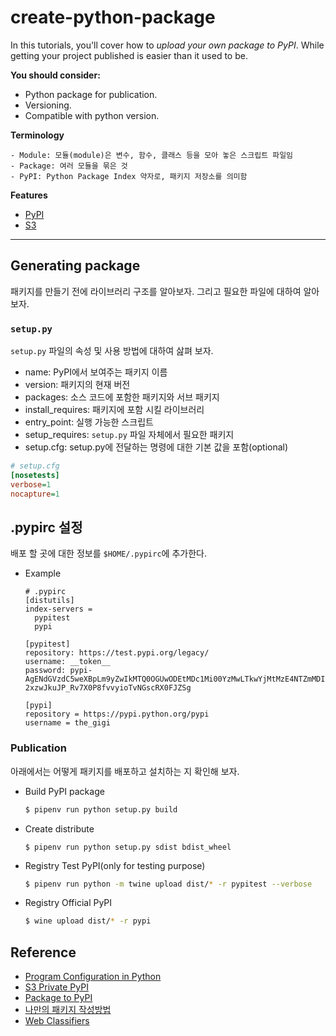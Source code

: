 # create-python-package
In this tutorials, you'll cover how to *upload your own package to PyPI*. 
While getting your project published is easier than it used to be. 

**You should consider:**
  - Python package for publication.
  - Versioning.
  - Compatible with python version. 

**Terminology**
```
- Module: 모듈(module)은 변수, 함수, 클래스 등을 모아 놓은 스크립트 파일임
- Package: 여러 모듈을 묶은 것
- PyPI: Python Package Index 약자로, 패키지 저장소를 의미함
```

**Features**
- [PyPI](https://pypi.org/)
- [S3](https://docs.aws.amazon.com/ko_kr/AmazonS3/latest/dev/Welcome.html)

---

## Generating package
패키지를 만들기 전에 라이브러리 구조를 알아보자. 그리고 필요한 파일에 대하여 알아보자.

### `setup.py`
`setup.py` 파일의 속성 및 사용 방법에 대하여 삺펴 보자.
- name: PyPI에서 보여주는 패키지 이름
- version: 패키지의 현재 버전
- packages: 소스 코드에 포함한 패키지와 서브 패키지
- install_requires: 패키지에 포함 시킬 라이브러리
- entry_point: 실행 가능한 스크립트
- setup_requires: `setup.py` 파일 자체에서 필요한 패키지
- setup.cfg: setup.py에 전달하는 명령에 대한 기본 값을 포함(optional)
```ini
# setup.cfg
[nosetests]
verbose=1
nocapture=1
```

## .pypirc 설정
배포 할 곳에 대한 정보를  `$HOME/.pypirc`에 추가한다.

- Example
  ```
  # .pypirc
  [distutils]
  index-servers = 
    pypitest
    pypi
  
  [pypitest]
  repository: https://test.pypi.org/legacy/
  username: __token__
  password: pypi-AgENdGVzdC5weXBpLm9yZwIkMTQ0OGUwODEtMDc1Mi00YzMwLTkwYjMtMzE4NTZmMDIzZjAxAAIleyJwZXJtaXNzaW9ucyI6ICJ1c2VyIiwgInZlcnNpb24iOiAxfQAABiDn4XAx-2xzwJkuJP_Rv7X0P8fvvyioTvNGscRX0FJZSg

  [pypi]
  repository = https://pypi.python.org/pypi
  username = the_gigi
  ```

### Publication
아래에서는 어떻게 패키지를 배포하고 설치하는 지 확인해 보자.

- Build PyPI package
  ```bash
  $ pipenv run python setup.py build
  ```

- Create distribute 
  ```
  $ pipenv run python setup.py sdist bdist_wheel
  ```

- Registry Test PyPI(only for testing purpose)
  ```bash
  $ pipenv run python -m twine upload dist/* -r pypitest --verbose
  ```

- Registry Official PyPI 
  ```bash
  $ wine upload dist/* -r pypi
  ```

## Reference
- [Program Configuration in Python](https://www.drdobbs.com/open-source/program-configuration-in-python/240169310)
- [S3 Private PyPI](https://www.novemberfive.co/blog/opensource-pypi-package-repository-tutorial)
- [Package to PyPI](https://realpython.com/pypi-publish-python-package/)
- [나만의 패키지 작성방법](https://code.tutsplus.com/ko/tutorials/how-to-write-your-own-python-packages--cms-26076)
- [Web Classifiers](https://pypi.org/classifiers/)
